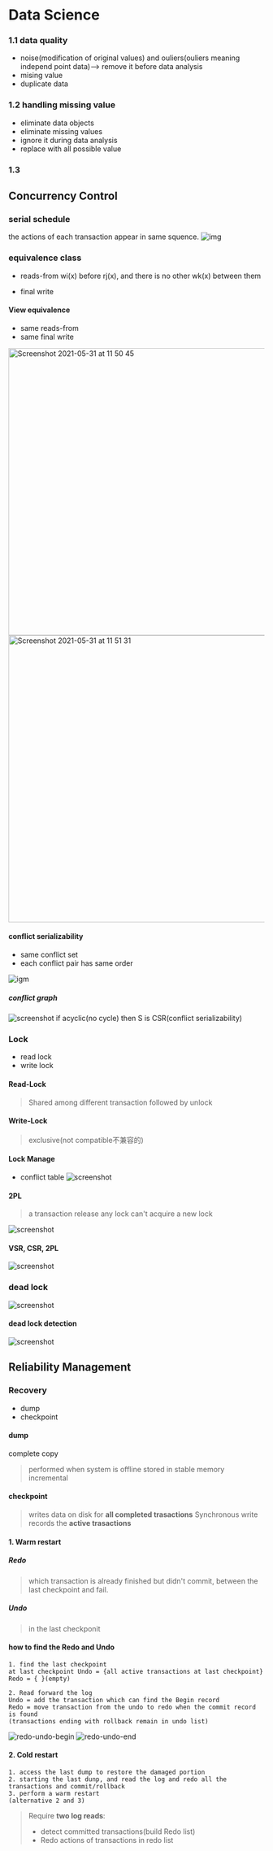 # Data Science
### 1.1 data quality
* noise(modification of  original values) and ouliers(ouliers meaning independ point data)--> remove it before data analysis
* mising value
* duplicate data

### 1.2 handling missing value
* eliminate data objects
* eliminate missing values
* ignore it during data analysis
* replace with all possible value

### 1.3 


## Concurrency Control

### serial schedule
the actions of each transaction appear in same squence.
![img](img/1.0.png)

### equivalence class
- reads-from
wi(x) before rj(x), and there is no other wk(x) between them

- final write

#### View equivalence
- same reads-from 
- same final write
<img width="565" alt="Screenshot 2021-05-31 at 11 50 45" src="https://user-images.githubusercontent.com/30135516/120175365-709f1c00-c206-11eb-81c1-ce1844f0381c.png">
<img width="565" alt="Screenshot 2021-05-31 at 11 51 31" src="https://user-images.githubusercontent.com/30135516/120175468-8b719080-c206-11eb-8f1d-3f0d87d1aeb9.png">

#### conflict serializability
- same conflict set
- each conflict pair has same order

![igm](img/Screenshot%202021-06-03%20at%2015.45.39.png)

##### conflict graph
![screenshot](img/Screenshot%202021-06-03%20at%2015.50.06.png)
if acyclic(no cycle) then S is CSR(conflict serializability)


### Lock
- read lock
- write lock
  
#### Read-Lock
> Shared among different transaction
> followed by unlock


#### Write-Lock
> exclusive(not compatible不兼容的) 

#### Lock Manage
- conflict table
![screenshot](img/Screenshot%202021-06-03%20at%2016.40.18.png)

#### 2PL
> a transaction release any lock can't acquire a new lock

![screenshot](img/Screenshot%202021-06-03%20at%2016.43.17.png)
#### VSR, CSR, 2PL
![screenshot](img/Screenshot%202021-06-03%20at%2016.41.21.png)


### dead lock
![screenshot](img/Screenshot%202021-06-03%20at%2017.13.18.png)

#### dead lock detection
![screenshot](img/Screenshot%202021-06-03%20at%2017.16.00.png)

## Reliability Management

### Recovery
- dump
- checkpoint

#### dump
complete copy
> performed when system is offline
> stored in stable memory
> incremental
#### checkpoint
> writes data on disk for **all completed trasactions**
> Synchronous write
> records the **active trasactions**

#### 1. Warm restart
##### Redo
> which transaction is already finished but didn't commit, between the last checkpoint and fail.

##### Undo
> in the last checkponit

#### how to find the Redo and Undo
```
1. find the last checkpoint
at last checkpoint Undo = {all active transactions at last checkpoint}
Redo = { }(empty)

2. Read forward the log 
Undo = add the transaction which can find the Begin record
Redo = move transaction from the undo to redo when the commit record is found 
(transactions ending with rollback remain in undo list)
```
![redo-undo-begin](img/Screenshot%202021-06-04%20at%2009.54.31.png)
![redo-undo-end](img/Screenshot%202021-06-04%20at%2009.53.48.png)


#### 2. Cold restart

```
1. access the last dump to restore the damaged portion
2. starting the last dunp, and read the log and redo all the transactions and commit/rollback
3. perform a warm restart
(alternative 2 and 3)
```

> Require **two log reads**:
>- detect committed transactions(build Redo list)
>- Redo actions of transactions in redo list


